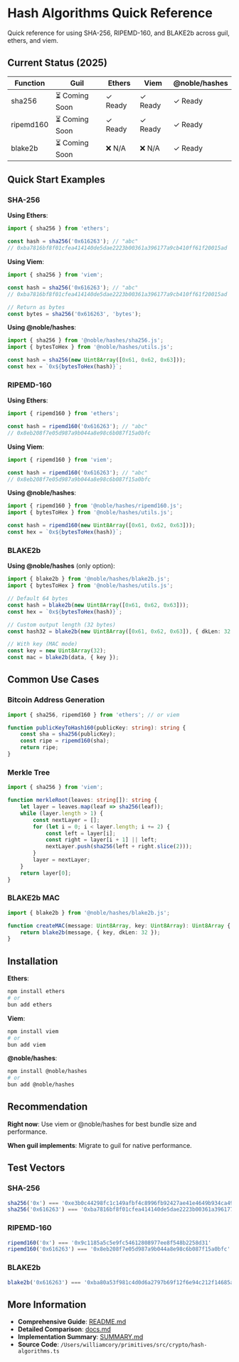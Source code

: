 # Hash Algorithms Quick Reference

Quick reference for using SHA-256, RIPEMD-160, and BLAKE2b across guil, ethers, and viem.

## Current Status (2025)

| Function | Guil | Ethers | Viem | @noble/hashes |
|----------|------|--------|------|---------------|
| sha256 | ⏳ Coming Soon | ✓ Ready | ✓ Ready | ✓ Ready |
| ripemd160 | ⏳ Coming Soon | ✓ Ready | ✓ Ready | ✓ Ready |
| blake2b | ⏳ Coming Soon | ❌ N/A | ❌ N/A | ✓ Ready |

## Quick Start Examples

### SHA-256

**Using Ethers**:
```typescript
import { sha256 } from 'ethers';

const hash = sha256('0x616263'); // "abc"
// 0xba7816bf8f01cfea414140de5dae2223b00361a396177a9cb410ff61f20015ad
```

**Using Viem**:
```typescript
import { sha256 } from 'viem';

const hash = sha256('0x616263'); // "abc"
// 0xba7816bf8f01cfea414140de5dae2223b00361a396177a9cb410ff61f20015ad

// Return as bytes
const bytes = sha256('0x616263', 'bytes');
```

**Using @noble/hashes**:
```typescript
import { sha256 } from '@noble/hashes/sha256.js';
import { bytesToHex } from '@noble/hashes/utils.js';

const hash = sha256(new Uint8Array([0x61, 0x62, 0x63]));
const hex = `0x${bytesToHex(hash)}`;
```

### RIPEMD-160

**Using Ethers**:
```typescript
import { ripemd160 } from 'ethers';

const hash = ripemd160('0x616263'); // "abc"
// 0x8eb208f7e05d987a9b044a8e98c6b087f15a0bfc
```

**Using Viem**:
```typescript
import { ripemd160 } from 'viem';

const hash = ripemd160('0x616263'); // "abc"
// 0x8eb208f7e05d987a9b044a8e98c6b087f15a0bfc
```

**Using @noble/hashes**:
```typescript
import { ripemd160 } from '@noble/hashes/ripemd160.js';
import { bytesToHex } from '@noble/hashes/utils.js';

const hash = ripemd160(new Uint8Array([0x61, 0x62, 0x63]));
const hex = `0x${bytesToHex(hash)}`;
```

### BLAKE2b

**Using @noble/hashes** (only option):
```typescript
import { blake2b } from '@noble/hashes/blake2b.js';
import { bytesToHex } from '@noble/hashes/utils.js';

// Default 64 bytes
const hash = blake2b(new Uint8Array([0x61, 0x62, 0x63]));
const hex = `0x${bytesToHex(hash)}`;

// Custom output length (32 bytes)
const hash32 = blake2b(new Uint8Array([0x61, 0x62, 0x63]), { dkLen: 32 });

// With key (MAC mode)
const key = new Uint8Array(32);
const mac = blake2b(data, { key });
```

## Common Use Cases

### Bitcoin Address Generation

```typescript
import { sha256, ripemd160 } from 'ethers'; // or viem

function publicKeyToHash160(publicKey: string): string {
    const sha = sha256(publicKey);
    const ripe = ripemd160(sha);
    return ripe;
}
```

### Merkle Tree

```typescript
import { sha256 } from 'viem';

function merkleRoot(leaves: string[]): string {
    let layer = leaves.map(leaf => sha256(leaf));
    while (layer.length > 1) {
        const nextLayer = [];
        for (let i = 0; i < layer.length; i += 2) {
            const left = layer[i];
            const right = layer[i + 1] || left;
            nextLayer.push(sha256(left + right.slice(2)));
        }
        layer = nextLayer;
    }
    return layer[0];
}
```

### BLAKE2b MAC

```typescript
import { blake2b } from '@noble/hashes/blake2b.js';

function createMAC(message: Uint8Array, key: Uint8Array): Uint8Array {
    return blake2b(message, { key, dkLen: 32 });
}
```

## Installation

**Ethers**:
```bash
npm install ethers
# or
bun add ethers
```

**Viem**:
```bash
npm install viem
# or
bun add viem
```

**@noble/hashes**:
```bash
npm install @noble/hashes
# or
bun add @noble/hashes
```

## Recommendation

**Right now**: Use viem or @noble/hashes for best bundle size and performance.

**When guil implements**: Migrate to guil for native performance.

## Test Vectors

### SHA-256
```typescript
sha256('0x') === '0xe3b0c44298fc1c149afbf4c8996fb92427ae41e4649b934ca495991b7852b855'
sha256('0x616263') === '0xba7816bf8f01cfea414140de5dae2223b00361a396177a9cb410ff61f20015ad'
```

### RIPEMD-160
```typescript
ripemd160('0x') === '0x9c1185a5c5e9fc54612808977ee8f548b2258d31'
ripemd160('0x616263') === '0x8eb208f7e05d987a9b044a8e98c6b087f15a0bfc'
```

### BLAKE2b
```typescript
blake2b('0x616263') === '0xba80a53f981c4d0d6a2797b69f12f6e94c212f14685ac4b74b12bb6fdbffa2d1...'
```

## More Information

- **Comprehensive Guide**: [README.md](./README.md)
- **Detailed Comparison**: [docs.md](./docs.md)
- **Implementation Summary**: [SUMMARY.md](./SUMMARY.md)
- **Source Code**: `/Users/williamcory/primitives/src/crypto/hash-algorithms.ts`
